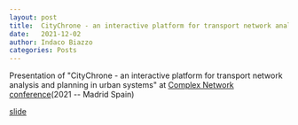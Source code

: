 ```yaml
---
layout: post
title:  CityChrone - an interactive platform for transport network analysis and planning in urban systems -- at the complex networks conference [2021 Madrid]
date:   2021-12-02
author: Indaco Biazzo
categories: Posts
---
```


Presentation of "CityChrone - an interactive platform for transport network analysis and planning in urban systems" at [Complex Network conference](https://2021.complexnetworks.org/)(2021 -- Madrid Spain)

[slide](/assets/presentations/2021-12-02-Madrid/243_Biazzo.pptx)